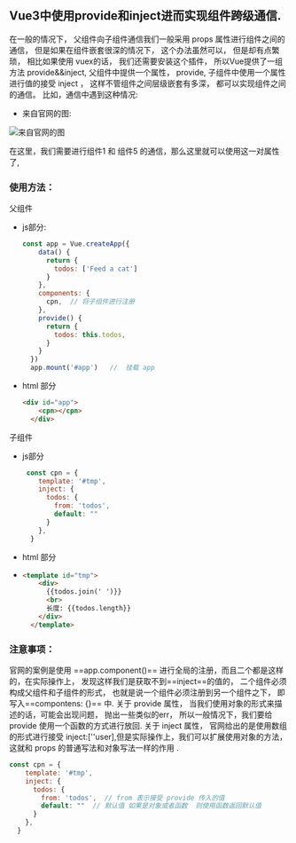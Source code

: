 ## Vue3中使用provide和inject进而实现组件跨级通信.

在一般的情况下， 父组件向子组件通信我们一般采用 props 属性进行组件之间的通信， 但是如果在组件嵌套很深的情况下， 这个办法虽然可以， 但是却有点繁琐， 相比如果使用 vuex的话， 我们还需要安装这个插件， 所以Vue提供了一组方法 provide&&inject, 父组件中提供一个属性， provide, 子组件中使用一个属性进行值的接受 inject ， 这样不管组件之间层级嵌套有多深， 都可以实现组件之间的通信。
比如，通信中遇到这种情况:

- 来自官网的图:

![来自官网的图](https://img-blog.csdnimg.cn/20210302210553923.png?x-oss-process=image/watermark,type_ZmFuZ3poZW5naGVpdGk,shadow_10,text_aHR0cHM6Ly9ibG9nLmNzZG4ubmV0L3FxXzQ1OTA2MjE5,size_16,color_FFFFFF,t_70)

在这里，我们需要进行组件1 和 组件5 的通信，那么这里就可以使用这一对属性了,

### 使用方法：

父组件

- js部分:

  ```js
  const app = Vue.createApp({
      data() {
        return {
          todos: ['Feed a cat']
        }
      },
      components: {
        cpn,  // 将子组件进行注册
      },
      provide() {
        return {
          todos: this.todos,
        }
      }
    })
    app.mount('#app')   //  挂载 app
  ```

- html 部分

  ```html
  <div id="app">
      <cpn></cpn>
    </div>
  ```

  

子组件

- js部分

  ```js
   const cpn = {
      template: '#tmp',
      inject: {
        todos: {
          from: 'todos',
          default: ""
        }
      },
    }
  ```

- html 部分

- ```html
  <template id="tmp">
      <div>
        {{todos.join(' ')}}
        <br>
        长度: {{todos.length}}
      </div>
    </template>
  ```

### 注意事项：

官网的案例是使用 ==app.component()== 进行全局的注册，而且二个都是这样的，在实际操作上， 发现这样我们是获取不到==inject==的值的， 二个组件必须构成父组件和子组件的形式， 也就是说一个组件必须注册到另一个组件之下， 即写入==compontens: {}== 中.
关于 provide 属性， 当我们使用对象的形式来描述的话，可能会出现问题， 抛出一些类似的err， 所以一般情况下，我们要给 provide 使用一个函数的方式进行放回.
关于 inject 属性， 官网给出的是使用数组的形式进行接受 inject:[''user],但是实际操作上，我们可以扩展使用对象的方法， 这就和 props 的普通写法和对象写法一样的作用 .

```js
const cpn = {
    template: '#tmp',
    inject: {
      todos: {
        from: 'todos',  // from 表示接受 provide 传入的值 
        default: ""  // 默认值 如果是对象或者函数  则使用函数返回默认值
      }
    },
  }

```

